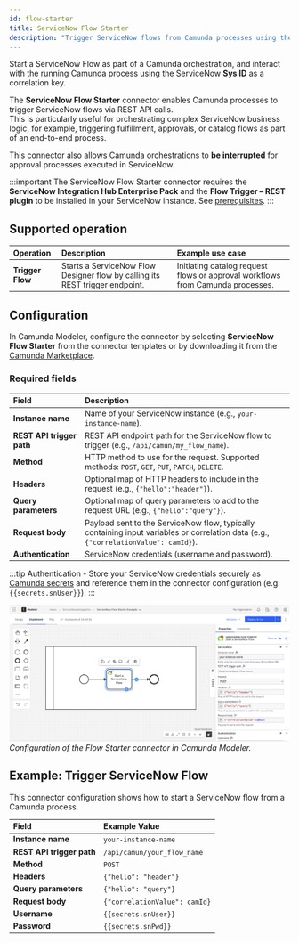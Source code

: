 ```yaml
---
id: flow-starter
title: ServiceNow Flow Starter
description: "Trigger ServiceNow flows from Camunda processes using the ServiceNow Flow Starter."
---
```


Start a ServiceNow Flow as part of a Camunda orchestration, and interact with the running Camunda process using the ServiceNow **Sys ID** as a correlation key.

The **ServiceNow Flow Starter** connector enables Camunda processes to trigger ServiceNow flows via REST API calls.  
This is particularly useful for orchestrating complex ServiceNow business logic, for example, triggering fulfillment, approvals, or catalog flows as part of an end-to-end process.

This connector also allows Camunda orchestrations to **be interrupted** for approval processes executed in ServiceNow.

:::important
The ServiceNow Flow Starter connector requires the **ServiceNow Integration Hub Enterprise Pack** and the **Flow Trigger – REST plugin** to be installed in your ServiceNow instance. See [prerequisites](../prerequisites.md).
:::

## Supported operation

| Operation        | Description                                                                  | Example use case                                                               |
| :--------------- | :--------------------------------------------------------------------------- | :----------------------------------------------------------------------------- |
| **Trigger Flow** | Starts a ServiceNow Flow Designer flow by calling its REST trigger endpoint. | Initiating catalog request flows or approval workflows from Camunda processes. |

## Configuration

In Camunda Modeler, configure the connector by selecting **ServiceNow Flow Starter** from the connector templates or by downloading it from the [Camunda Marketplace](https://marketplace.camunda.com/).

### Required fields

| Field                     | Description                                                                                                                          |
| :------------------------ | :----------------------------------------------------------------------------------------------------------------------------------- |
| **Instance name**         | Name of your ServiceNow instance (e.g., `your-instance-name`).                                                                       |
| **REST API trigger path** | REST API endpoint path for the ServiceNow flow to trigger (e.g., `/api/camun/my_flow_name`).                                         |
| **Method**                | HTTP method to use for the request. Supported methods: `POST`, `GET`, `PUT`, `PATCH`, `DELETE`.                                      |
| **Headers**               | Optional map of HTTP headers to include in the request (e.g., `{"hello":"header"}`).                                                 |
| **Query parameters**      | Optional map of query parameters to add to the request URL (e.g., `{"hello":"query"}`).                                              |
| **Request body**          | Payload sent to the ServiceNow flow, typically containing input variables or correlation data (e.g., `{"correlationValue": camId}`). |
| **Authentication**        | ServiceNow credentials (username and password).                                                                                      |

:::tip
Authentication - Store your ServiceNow credentials securely as [Camunda secrets](/components/console/manage-clusters/manage-secrets.md) and reference them in the connector configuration (e.g. `{{secrets.snUser}}`).
:::

![Configuration of the Flow Starter connector in Camunda Modeler.](../img/flow-starter.png)
_Configuration of the Flow Starter connector in Camunda Modeler._

## Example: Trigger ServiceNow Flow

This connector configuration shows how to start a ServiceNow flow from a Camunda process.

| Field                     | Example Value                 |
| :------------------------ | :---------------------------- |
| **Instance name**         | `your-instance-name`          |
| **REST API trigger path** | `/api/camun/your_flow_name`   |
| **Method**                | `POST`                        |
| **Headers**               | `{"hello": "header"}`         |
| **Query parameters**      | `{"hello": "query"}`          |
| **Request body**          | `{"correlationValue": camId}` |
| **Username**              | `{{secrets.snUser}}`          |
| **Password**              | `{{secrets.snPwd}}`           |
